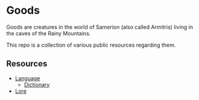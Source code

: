 # Goods

Goods are creatures in the world of Samerion (also called Armitris) living in the caves of the Rainy Mountains.

This repo is a collection of various public resources regarding them.

## Resources

* [Language](lang/index.md)
  * [Dictionary](dict/index.md)
* [Lore](lore.md)
